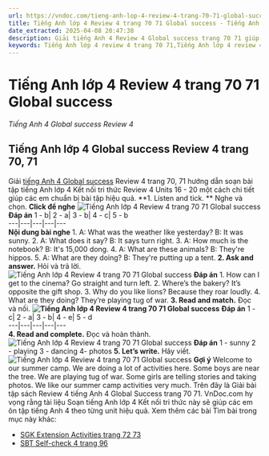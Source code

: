 ```yaml
---
url: https://vndoc.com/tieng-anh-lop-4-review-4-trang-70-71-global-success-322851
title: Tiếng Anh lớp 4 Review 4 trang 70 71 Global success - Tiếng Anh 4 Global success Review 4 - VnDoc.com
date_extracted: 2025-04-08 20:47:38
description: Giải tiếng Anh 4 Review 4 Global success trang 70 71 giúp các em chuẩn bị bài tập tiếng Anh lớp 4 Global success hiệu quả.
keywords: Tiếng Anh lớp 4 review 4 trang 70 71,Tiếng Anh lớp 4 review 4,Tiếng Anh 4 Global success review 4,review 4 tiếng anh lớp 4 global success,tiếng anh lớp 4 global success review 4,review 4 lớp 4,Tiếng Anh lớp 4 review 4 trang 70 71 Global Success,tiếng anh 4 review 4,tiếng anh 4 review 4 trang 70 71,tiếng anh 4 review 4 global success,Tiếng Anh lớp 4 global success review 4 trang 70 71
---
```


# Tiếng Anh lớp 4 Review 4 trang 70 71 Global success
 _Tiếng Anh 4 Global success Review 4_
## Tiếng Anh lớp 4 Global success Review 4 trang 70, 71
Giải [tiếng Anh 4 Global success](<https://vndoc.com/tieng-anh-lop-4-global-success>) Review 4 trang 70, 71 hướng dẫn soạn bài tập tiếng Anh lớp 4 Kết nối tri thức Review 4 Units 16 - 20 một cách chi tiết giúp các em chuẩn bị bài tập hiệu quả.
**1\. Listen and tick. ** Nghe và chọn.
**Click để nghe**
![Tiếng Anh lớp 4 Review 4 trang 70 71 Global success](https://i.vdoc.vn/data/image/2024/06/25/tieng-anh-lop-4-review-4-trang-70-71-global-success-1.png)
**Đáp án**
1 - b| 2 - a| 3 - b| 4 - c| 5 - b  
---|---|---|---|---  
**Nội dung bài nghe**
1\. A: What was the weather like yesterday?
B: It was sunny.
2\. A: What does it say?
B: It says turn right.
3\. A: How much is the notebook?
B: It's 15,000 dong.
4\. A: What are these animals?
B: They're hippos.
5\. A: What are they doing?
B: They're putting up a tent.
**2\. Ask and answer.** Hỏi và trả lời.
![Tiếng Anh lớp 4 Review 4 trang 70 71 Global success](https://i.vdoc.vn/data/image/2024/06/25/tieng-anh-lop-4-review-4-trang-70-71-global-success-2.png)
**Đáp án**
1\. How can I get to the cinema?
Go straight and turn left.
2\. Where’s the bakery?
It’s opposite the gift shop.
3\. Why do you like lions?
Because they roar loudly.
4\. What are they doing?
They’re playing tug of war.
**3\. Read and match.** Đọc và nối.
**![Tiếng Anh lớp 4 Review 4 trang 70 71 Global success](https://i.vdoc.vn/data/image/2024/06/25/tieng-anh-lop-4-review-4-trang-70-71-global-success-3.png)**
**Đáp án**
1 - c| 2 - a| 3 - b| 4 - e| 5 - d  
---|---|---|---|---  
**4\. Read and complete.** Đọc và hoàn thành.
![Tiếng Anh lớp 4 Review 4 trang 70 71 Global success](https://i.vdoc.vn/data/image/2024/06/25/tieng-anh-lop-4-review-4-trang-70-71-global-success-4.png)
**Đáp án**
1 - sunny
2 - playing
3 - dancing
4- photos
**5\. Let’s write.** Hãy viết.
![Tiếng Anh lớp 4 Review 4 trang 70 71 Global success](https://i.vdoc.vn/data/image/2024/06/25/tieng-anh-lop-4-review-4-trang-70-71-global-success-5.png)
**Gợi ý**
Welcome to our summer camp. We are doing a lot of activities here. Some boys are near the tree. We are playing tug of war. Some girls are telling stories and taking photos. We like our summer camp activities very much.
Trên đây là Giải bài tập sách Review 4 tiếng Anh 4 Global Success trang 70 71. VnDoc.com hy vọng rằng tài liệu Soạn tiếng Anh lớp 4 Kết nối tri thức này sẽ giúp các em ôn tập tiếng Anh 4 theo từng unit hiệu quả.
Xem thêm các bài Tìm bài trong mục này khác:
  * [SGK Extension Activities trang 72 73](</tieng-anh-lop-4-extension-activities-trang-72-73-global-success-322852>)
  * [SBT Self-check 4 trang 96](</sach-bai-tap-tieng-anh-lop-4-self-check-4-323144>)

